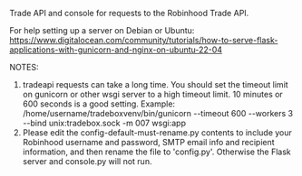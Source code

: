 Trade API and console for requests to the Robinhood Trade API.

For help setting up a server on Debian or Ubuntu:
https://www.digitalocean.com/community/tutorials/how-to-serve-flask-applications-with-gunicorn-and-nginx-on-ubuntu-22-04


NOTES:
1) tradeapi requests can take a long time. You should set the timeout limit on gunicorn or other wsgi server to a high timeout limit. 10 minutes or 600 seconds is a good setting.
Example:
/home/username/tradeboxvenv/bin/gunicorn --timeout 600 --workers 3 --bind unix:tradebox.sock -m 007 wsgi:app
2) Please edit the config-default-must-rename.py contents to include your Robinhood username and password, SMTP email info and recipient information, and then rename the file to 'config.py'. Otherwise the Flask server and console.py will not run.